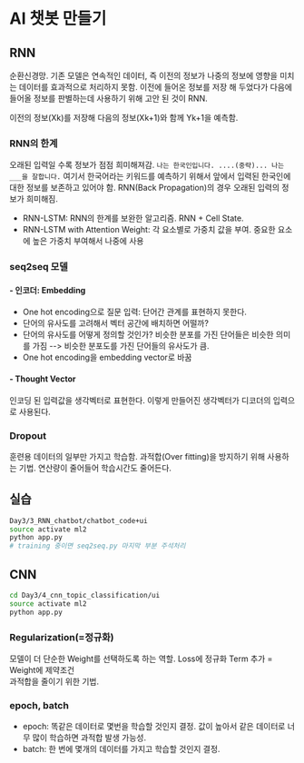 # AI 챗봇 만들기

## RNN

순환신경망. 기존 모델은 연속적인 데이터, 즉 이전의 정보가 나중의 정보에 영향을 미치는 데이터를 효과적으로 처리하지 못함. 이전에 들어온 정보를 저장 해 두었다가 다음에 들어올 정보를 판별하는데 사용하기 위해 고안 된 것이 RNN.

이전의 정보(Xk)를 저장해 다음의 정보(Xk+1)와 함께 Yk+1을 예측함.

### RNN의 한계

오래된 입력일 수록 정보가 점점 희미해져감. `나는 한국인입니다. ....(중략)... 나는 ___을 잘합니다.` 여기서 한국어라는 키워드를 예측하기 위해서 앞에서 입력된 한국인에 대한 정보를 보존하고 있어야 함. RNN(Back Propagation)의 경우 오래된 입력의 정보가 희미해짐.

- RNN-LSTM: RNN의 한계를 보완한 알고리즘. RNN + Cell State.
- RNN-LSTM with Attention Weight: 각 요소별로 가중치 값을 부여. 중요한 요소에 높은 가중치 부여해서 나중에 사용

### seq2seq 모델

#### - 인코더: Embedding

- One hot encoding으로 질문 입력: 단어간 관계를 표현하지 못한다.
- 단어의 유사도를 고려해서 벡터 공간에 배치하면 어떨까?
- 단어의 유사도를 어떻게 정의할 것인가? 비슷한 분포를 가진 단어들은 비슷한 의미를 가짐 --> 비슷한 분포도를 가진 단어들의 유사도가 큼.
- One hot encoding을 embedding vector로 바꿈

#### - Thought Vector

인코딩 된 입력값을 생각벡터로 표현한다. 이렇게 만들어진 생각벡터가 디코더의 입력으로 사용된다.

### Dropout

훈련용 데이터의 일부만 가지고 학습함. 과적합(Over fitting)을 방지하기 위해 사용하는 기법. 연산량이 줄어들어 학습시간도 줄어든다.

## 실습

```bash
Day3/3_RNN_chatbot/chatbot_code+ui
source activate ml2
python app.py
# training 중이면 seq2seq.py 마지막 부분 주석처리
```

## CNN

```bash
cd Day3/4_cnn_topic_classification/ui
source activate ml2
python app.py
```

### Regularization(=정규화)

모델이 더 단순한 Weight를 선택하도록 하는 역할. Loss에 정규화 Term 추가 = Weight에 제약조건  
과적합을 줄이기 위한 기법.

### epoch, batch

- epoch: 똑같은 데이터로 몇번을 학습할 것인지 결정. 값이 높아서 같은 데이터로 너무 많이 학습하면 과적합 발생 가능성.
- batch: 한 번에 몇개의 데이터를 가지고 학습할 것인지 결정.
